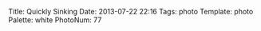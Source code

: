 Title: Quickly Sinking
Date: 2013-07-22 22:16
Tags: photo
Template: photo
Palette: white
PhotoNum: 77
